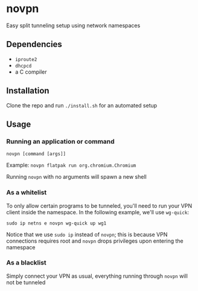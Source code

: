 # novpn

Easy split tunneling setup using network namespaces


## Dependencies

* `iproute2`
* `dhcpcd`
* a C compiler


## Installation

Clone the repo and run `./install.sh` for an automated setup


## Usage

### Running an application or command

`novpn [command [args]]`

Example: `novpn flatpak run org.chromium.Chromium`

Running `novpn` with no arguments will spawn a new shell

### As a whitelist

To only allow certain programs to be tunneled, you'll need to run your VPN client
inside the namespace. In the following example, we'll use `wg-quick`:
```
sudo ip netns e novpn wg-quick up wg1
```

Notice that we use `sudo ip` instead of `novpn`; this is because VPN connections
requires root and `novpn` drops privileges upon entering the namespace

### As a blacklist

Simply connect your VPN as usual, everything running through `novpn` will not be tunneled
